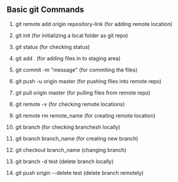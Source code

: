 ## Basic git Commands

1. git remote add origin repository-link (for adding remote location)

2. git init  (for initializing a local folder as git repo) <br />

3. git status (for checking status) <br />

4. git add . (for adding files in to staging area) <br />

5. git commit -m "message" (for commiting the  files) <br />

6. git push -u origin master (for pushing files into remote repo) <br />

7. git pull origin master (for pulling files from remote repo) <br />

8. git remote -v (for checking remote locations)<br />

9. git remote rm remote_name (for creating remote location)<br />

10. git branch (for checking branchesh locally)<br />

11. git branch branch_name (for creating new branch) <br />

12. git checkout branch_name (changing branch) <br />

13. git branch -d test (delete branch locally) <br />

14. git push origin --delete test (delete branch remotely) <br />

